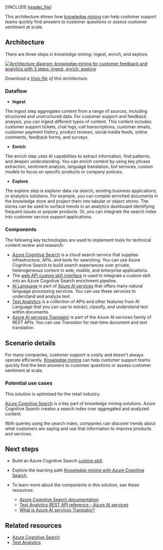 [!INCLUDE [header_file](../../../includes/sol-idea-header.md)]

This architecture shows how [knowledge mining](https://azure.microsoft.com/solutions/knowledge-mining) can help customer support teams quickly find answers to customer questions or assess customer sentiment at scale.

## Architecture

There are three steps in knowledge mining: ingest, enrich, and explore.

[ ![Architecture diagram: knowledge mining for customer feedback and analytics with 3 steps: ingest, enrich, explore](_images/knowledge-mining-customer-feedback-and-analytics.png)](_images/knowledge-mining-customer-feedback-and-analytics.png#lightbox)

*Download a [Visio file](https://arch-center.azureedge.net/knowledge-mining-customer-feedback-and-analytics.vsdx) of this architecture.*

### Dataflow

- **Ingest**

The ingest step aggregates content from a range of sources, including structured and unstructured data. For customer support and feedback analysis, you can ingest different types of content. This content includes customer support tickets, chat logs, call transcriptions, customer emails, customer payment history, product reviews, social media feeds, online comments, feedback forms, and surveys.

- **Enrich**

The enrich step uses AI capabilities to extract information, find patterns, and deepen understanding. You can enrich content by using key phrase extraction, sentiment analysis, language translation, bot services, custom models to focus on specific products or company policies.

- **Explore**

The explore step is explorer data via search, existing business applications, or analytics solutions. For example, you can compile enriched documents in the knowledge store and project them into tabular or object stores. The stores can be used to surface trends in an analytics dashboard identifying frequent issues or popular products. Or, you can integrate the search index into customer service support applications.

### Components

The following key technologies are used to implement tools for technical content review and research:

- [Azure Cognitive Search](https://azure.microsoft.com/services/search) is a cloud search service that supplies infrastructure, APIs, and tools for searching. You can use Azure Cognitive Search to build search experiences over private, heterogeneous content in web, mobile, and enterprise applications.
- The [web API custom skill interface](/azure/search/cognitive-search-custom-skill-interface) is used to integrate a custom skill into an Azure Cognitive Search enrichment pipeline.
- [AI Language](https://azure.microsoft.com/services/cognitive-services/language-service) is part of [Azure AI services](https://azure.microsoft.com/services/cognitive-services) that offers many natural language processing services. You can use these services to understand and analyze text.
- [Text Analytics](https://azure.microsoft.com/services/cognitive-services/text-analytics) is a collection of APIs and other features from AI Language that you can use to extract, classify, and understand text within documents.
- [Azure AI services Translator](https://azure.microsoft.com/services/cognitive-services/translator) is part of the Azure AI services family of REST APIs. You can use Translator for real-time document and text translation.

## Scenario details

For many companies, customer support is costly and doesn't always operate efficiently. [Knowledge mining](https://azure.microsoft.com/solutions/knowledge-mining) can help customer support teams quickly find the best answers to customer questions or assess customer sentiment at scale.

### Potential use cases

This solution is optimized for the retail industry.

[Azure Cognitive Search](/azure/search/search-what-is-azure-search) is a key part of knowledge mining solutions. Azure Cognitive Search creates a search index over aggregated and analyzed content.

With queries using the search index, companies can discover trends about what customers are saying and use that information to improve products and services.

## Next steps

- Build an Azure Cognitive Search [custom skill](/azure/search/cognitive-search-custom-skill-interface).
- Explore the learning path [Knowledge mining with Azure Cognitive Search](/training/paths/implement-knowledge-mining-azure-cognitive-search).
- To learn more about the components in this solution, see these resources:

  - [Azure Cognitive Search documentation](/azure/search)
  - [Text Analytics REST API reference - Azure AI services](/rest/api/cognitiveservices-textanalytics)
  - [What is Azure AI services Translator?](/azure/cognitive-services/translator/translator-overview)

## Related resources

- [Azure Cognitive Search](https://azure.microsoft.com/services/search)
- [Text Analytics](https://azure.microsoft.com/services/cognitive-services/text-analytics)
